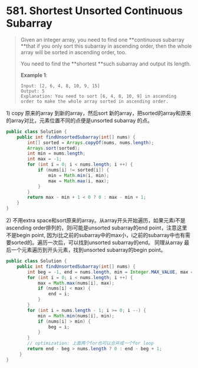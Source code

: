 # 581. Shortest Unsorted Continuous Subarray

> Given an integer array, you need to find one **continuous subarray **that if you only sort this subarray in ascending order, then the whole array will be sorted in ascending order, too.
>
> You need to find the **shortest **such subarray and output its length.
>
> **Example 1**:
> ```
> Input: [2, 6, 4, 8, 10, 9, 15]
> Output: 5
> Explanation: You need to sort [6, 4, 8, 10, 9] in ascending order to make the whole array sorted in ascending order.
> ```

1\) copy 原来的array 到新的array，然后sort 新的array，把sorted的array和原来的array对比，元素位置不同的点便是unsorted subarray 的点。

```java
public class Solution {
    public int findUnsortedSubarray(int[] nums) {
        int[] sorted = Arrays.copyOf(nums, nums.length);
        Arrays.sort(sorted);
        int min = nums.length;
        int max = -1;
        for (int i = 0; i < nums.length; i ++) {
            if (nums[i] != sorted[i]) {
                min = Math.min(i, min);
                max = Math.max(i, max);
            }
        }
        return max - min + 1 < 0 ? 0 : max - min + 1;
    }
}
```

2\) 不用extra space和sort原来的array。从array开头开始遍历，如果元素i不是ascending order排列的，则i可能是unsorted subarray的end point，注意这里不是begin point, 因为i比之前的subarray中的max小，i之前的subarray中也有需要sorted的。遍历一次后，可以找到unsorted subarray的end。 同理从array 最后一个元素遍历到开头元素，找到unsorted subarray的begin point。

```java
public class Solution {
    public int findUnsortedSubarray(int[] nums) {
        int beg = -1, end = nums.length, min = Integer.MAX_VALUE, max = Integer.MIN_VALUE;
        for (int i = 0; i < nums.length; i ++) {
            max = Math.max(nums[i], max);
            if (nums[i] < max) {
                end = i;
            }
        }
        for (int i = nums.length - 1; i >= 0; i --) {
            min = Math.min(nums[i], min);
            if (nums[i] > min) {
                beg = i;
            }
        }
        // optimization: 上面两个for也可以合并成一个for loop
        return end - beg > nums.length ? 0 : end - beg + 1;
     }
} 
```



